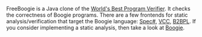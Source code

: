 FreeBoogie is a Java clone of the [World's Best Program Verifier](http://boogie.codeplex.com/). It checks the correctness of Boogie programs. There are a few frontends for static analysis/verification that target the Boogie language: [Spec#](http://research.microsoft.com/en-us/projects/specsharp/), [VCC](http://vcc.codeplex.com/), [B2BPL](https://mobius.ucd.ie/trac/browser/src/mobius.bml/BML_BPL_Translator). If you consider implementing a static analysis, then take a look at [Boogie](http://research.microsoft.com/en-us/um/people/leino/papers/krml178.pdf).
